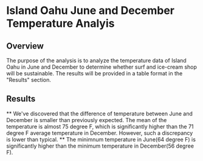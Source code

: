 # Island Oahu June and December Temperature Analyis
## Overview
The purpose of the analysis is to analyze the temperature data of Island Oahu in June and December to determine whether surf and ice-cream shop will be sustainable. The results will be provided in a table format in the "Results" section.

## Results
** We've discovered that the difference of temperature between June and December is smaller than previously expected. The mean of the temperature is almost 75 degree F, which is significantly higher than the 71 degree F average temperature in December. However, such a discrepancy is lower than typical. 
** The minimnum temperature in June(64 degree F) is significantly higher than the minimum temperature in December(56 degree F). 
